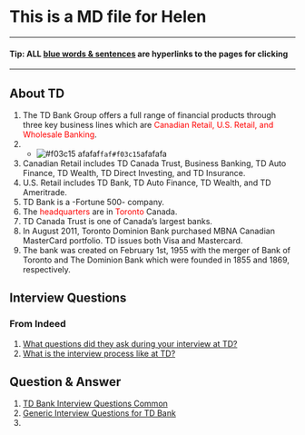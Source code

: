 # This is a MD file for Helen
***
#### Tip: ALL [blue words & sentences](README.md) are hyperlinks to the pages for clicking
***
## About TD
1. The TD Bank Group offers a full range of financial products through three key business lines which are <span style="color:red">Canadian Retail, U.S. Retail, and Wholesale Banking</span>.
2. - ![#f03c15](https://via.placeholder.com/15/f03c15/f03c15.png) afafaf`faf#f03c15`afafafa
3. Canadian Retail includes TD Canada Trust, Business Banking, TD Auto Finance, TD Wealth, TD Direct Investing, and TD Insurance.
4. U.S. Retail includes TD Bank, TD Auto Finance, TD Wealth, and TD Ameritrade.
5. TD Bank is a -Fortune 500- company.
6. The <span style="color:red">headquarters</span> are in <span style="color:red">Toronto</span> Canada. 
7. TD Canada Trust is one of Canada’s largest banks.
8. In August 2011, Toronto Dominion Bank purchased MBNA Canadian MasterCard portfolio.  TD issues both Visa and Mastercard. 
9. The bank was created on February 1st, 1955 with the merger of Bank of Toronto and The Dominion Bank which were founded in 1855 and 1869, respectively.
## Interview Questions
### From Indeed
1. [What questions did they ask during your interview at TD?](https://ca.indeed.com/cmp/Td-Bank/faq/what-questions-did-they-ask-during-your-interview-at-td-bank?quid=1bc6vft8r5j52dn9)
2. [What is the interview process like at TD?](https://ca.indeed.com/cmp/Td-Bank/faq/what-is-the-interview-process-like-at-td-bank?quid=1bofsk3ve5j4pds2)
## Question & Answer
1. [TD Bank Interview Questions Common](https://worknearyou.ca/td-bank-interview-questions)
2. [Generic Interview Questions for TD Bank](https://www.ncesc.com/td-bank-interview-questions/)
3. 
